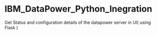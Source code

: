 # IBM_DataPower_Python_Inegration
Get Status and configuration details of the datapower server in UI( using Flask )
